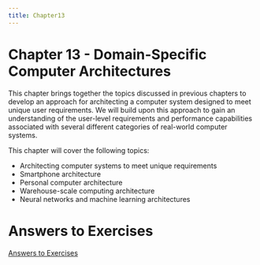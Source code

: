 ```yaml
---
title: Chapter13
---
```


# Chapter 13 - Domain-Specific Computer Architectures

This chapter brings together the topics discussed in previous chapters to develop an
approach for architecting a computer system designed to meet unique user requirements.
We will build upon this approach to gain an understanding of the user-level requirements
and performance capabilities associated with several different categories of real-world
computer systems.

This chapter will cover the following topics:
* Architecting computer systems to meet unique requirements
* Smartphone architecture
* Personal computer architecture
* Warehouse-scale computing architecture
* Neural networks and machine learning architectures

# Answers to Exercises
[Answers to Exercises](Answers%20to%20Exercises/)